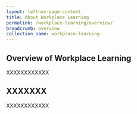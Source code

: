 ```yaml
---
layout: leftnav-page-content
title: About Workplace Learning
permalink: /workplace-learning/overview/
breadcrumb: overview
collection_name: workplace-learning
---
```


## **Overview of Workplace Learning**

XXXXXXXXXXXX

## **XXXXXXX**

XXXXXXXXXXXX


